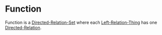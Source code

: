 # Function

Function is a [Directed-Relation-Set](60092.md) where each [Left-Relation-Thing](60090.md) has one [Directed-Relation](60054.md).
